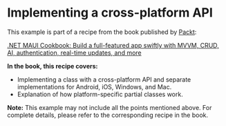 # Implementing a cross-platform API
This example is part of a recipe from the book published by [Packt](https://www.packtpub.com/en-us?utm_source=github):

[.NET MAUI Cookbook: Build a full-featured app swiftly with MVVM, CRUD, AI, authentication, real-time updates, and more](https://www.amazon.com/NET-MAUI-Cookbook-full-featured-authentication-ebook/dp/B0DHV34WQ5)

**In the book, this recipe covers:**
- Implementing a class with a cross-platform API and separate implementations for Android, iOS, Windows, and Mac.
- Explanation of how platform-specific partial classes work.

**Note:** This example may not include all the points mentioned above. For complete details, please refer to the corresponding recipe in the book.